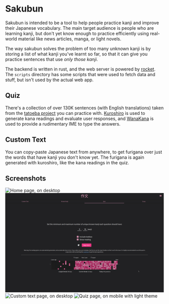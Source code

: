 # Sakubun

Sakubun is intended to be a tool to help people practice kanji and improve their Japanese
vocabulary. The main target audience is people who are learning kanji, but don't yet know
enough to practice efficiently using real-world material like news articles, manga, or light
novels.

The way sakubun solves the problem of too many unknown kanji is by storing a list of what
kanji you've learnt so far, so that it can give you practice sentences that use _only
those kanji_.

The backend is written in rust, and the web server is powered by [rocket][1]. The `scripts`
directory has some scripts that were used to fetch data and stuff, but isn't used by the actual web
app.

## Quiz

There's a collection of over 130K sentences (with English translations) taken from the [tatoeba
project][2] you can practice with. [Kuroshiro][3] is used to generate kana readings and evaluate
user responses, and [WanaKana][4] is used to provide a rudimentary IME to type the answers.

## Custom Text

You can copy-paste Japanese text from anywhere, to get furigana over just the words that have kanji
you don't know yet. The furigana is again generated with kuroshiro, like the kana readings in the
quiz.

## Screenshots

![Home page, on desktop](screenshots/home%20page.png)
![Quiz page, on desktop](screenshots/quiz.png)
![Custom text page, on desktop](screenshots/custom%20text.png)
![Quiz page, on mobile with light theme](screenshots/quiz%20mobile.png)

[1]: https://rocket.rs/
[2]: https://tatoeba.org/
[3]: https://github.com/hexenq/kuroshiro
[4]: https://github.com/WaniKani/WanaKana
